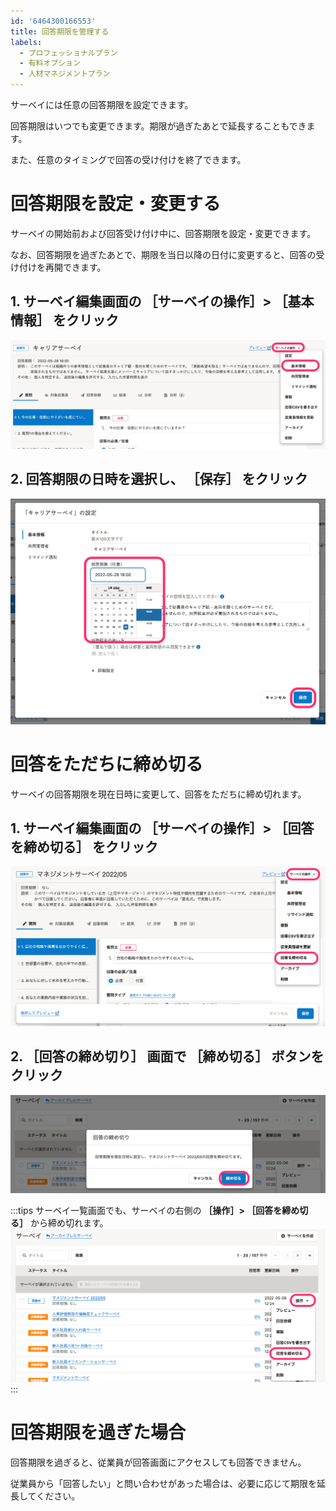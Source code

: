 ```yaml
---
id: '6464300166553'
title: 回答期限を管理する
labels:
  - プロフェッショナルプラン
  - 有料オプション
  - 人材マネジメントプラン
---
```

サーベイには任意の回答期限を設定できます。

回答期限はいつでも変更できます。期限が過ぎたあとで延長することもできます。

また、任意のタイミングで回答の受け付けを終了できます。

# 回答期限を設定・変更する

サーベイの開始前および回答受け付け中に、回答期限を設定・変更できます。

なお、回答期限を過ぎたあとで、期限を当日以降の日付に変更すると、回答の受け付けを再開できます。

## 1\. サーベイ編集画面の **［サーベイの操作］> ［基本情報］** をクリック

![](./step1.png)

## 2\. 回答期限の日時を選択し、 **［保存］** をクリック

![](./step2.png)

# 回答をただちに締め切る

サーベイの回答期限を現在日時に変更して、回答をただちに締め切れます。

## 1\. サーベイ編集画面の **［サーベイの操作］> ［回答を締め切る］** をクリック

![](./closure-2.png)

## 2\.  **［回答の締め切り］** 画面で **［締め切る］** ボタンをクリック

![](./closure-3.png)

:::tips
サーベイ一覧画面でも、サーベイの右側の **［操作］> ［回答を締め切る］** から締め切れます。
![](./closure-4.png)
:::

# 回答期限を過ぎた場合

回答期限を過ぎると、従業員が回答画面にアクセスしても回答できません。

従業員から「回答したい」と問い合わせがあった場合は、必要に応じて期限を延長してください。
